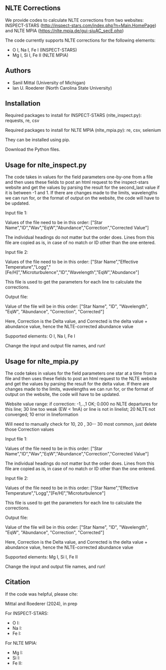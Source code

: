 NLTE Corrections
--------
We provide codes to calculate NLTE corrections from two websites: INSPECT-STARS (http://inspect-stars.com/index.php?n=Main.HomePage) and NLTE MPIA (https://nlte.mpia.de/gui-siuAC_secE.php)

The code currently supports NLTE corrections for the following elements: 

* O I, Na I, Fe I (INSPECT-STARS)
* Mg I, Si I, Fe II (NLTE MPIA)

Authors
-------
 - Sanil Mittal (University of Michigan)
 - Ian U. Roederer (North Carolina State University)

Installation
------------
Required packages to install for INSPECT-STARS (nlte_inspect.py):
requests, re, csv

Required packages to install for NLTE MPIA (nlte_mpia.py):
re, csv, selenium

They can be installed using pip.

Download the Python files.

Usage for nlte_inspect.py
-----

The code takes in values for the field parameters one-by-one from a file and then uses these fields to post an html request to the inspect-stars website and get the values
by parsing the result for the second_last value if it is between -1 and 1. If there are changes made to the limits, wavelengths we can run for, or the format of output 
on the website, the code will have to be updated.

Input file 1: 

Values of the file need to be in this order: ["Star Name","ID","Wav","EqW","Abundance","Correction","Corrected Value"] 

The individual headings do not matter but the order does. Lines from this file are copied as is, in case of no match or ID other than the one entered.

Input file 2:

Values of the file need to be in this order: ["Star Name","Effective Temperature","Logg","[Fe/H]","Microturbulence","ID","Wavelength","EqW","Abundance"]

This file is used to get the parameters for each line to calculate the corrections.

Output file: 

Value of the file will be in this order: ["Star Name", "ID", "Wavelength", "EqW", "Abundance", "Correction", "Corrected"]

Here, Correction is the Delta value, and Corrected is the delta value + abundance value, hence the NLTE-corrected abundance value

Supported elements: O I, Na I, Fe I

Change the input and output file names, and run!

Usage for nlte_mpia.py
-----
The code takes in values for the field parameters one star at a time from a file and then uses these fields to post an html request to the NLTE website and get the values
by parsing the result for the delta value. If there are changes made to the limits, wavelengths we can run for, or the format of output 
on the website, the code will have to be updated.

Website value range: if correction: -1,..,1 OK; 0.000 no NLTE departures for this line; 
30 line too weak (EW < 1mA) or line is not in linelist;
20 NLTE not converged; 
10 error in lineformation

Will need to manually check for 10, 20 , 30-- 30 most common, just delete those Correction values

Input file 1: 

Values of the file need to be in this order: ["Star Name","ID","Wav","EqW","Abundance","Correction","Corrected Value"] 

The individual headings do not matter but the order does. Lines from this file are copied as is, in case of no match or ID other than the one entered.

Input file 2:

Values of the file need to be in this order: ["Star Name","Effective Temperature","Logg","[Fe/H]","Microturbulence"]

This file is used to get the parameters for each line to calculate the corrections.

Output file: 

Value of the file will be in this order: ["Star Name", "ID", "Wavelength", "EqW", "Abundance", "Correction", "Corrected"]

Here, Correction is the Delta value, and Corrected is the delta value + abundance value, hence the NLTE-corrected abundance value

Supported elements: Mg I, Si I, Fe II 

Change the input and output file names, and run!

Citation
-----
If the code was helpful, please cite:

Mittal and Roederer (2024), in prep

For INSPECT-STARS:

- O I:
- Na I:
- Fe I:

For NLTE MPIA:

- Mg I:
- Si I:
- Fe II:
